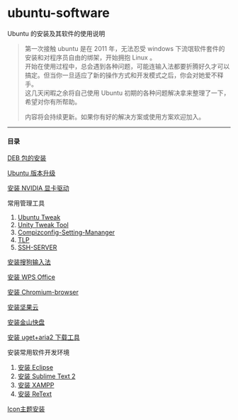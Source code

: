 # ubuntu-software
Ubuntu 的安装及其软件的使用说明
> 第一次接触 ubuntu 是在 2011 年，无法忍受 windows 下流氓软件套件的安装和对程序员自由的绑架，开始拥抱 Linux 。   
> 开始在使用过程中，总会遇到各种问题，可能连输入法都要折腾好久才可以搞定。但当你一旦适应了新的操作方式和开发模式之后，你会对她爱不释手。   
> 这几天闲暇之余将自己使用 Ubuntu 初期的各种问题解决拿来整理了一下，希望对你有所帮助。
> 
> 内容将会持续更新。如果你有好的解决方案或使用方案欢迎加入。

---

#### 目录
[DEB 包的安装](./deb.md)

[Ubuntu 版本升级](./upgrade.md)

[安装 NVIDIA 显卡驱动](./nvidia.md)

常用管理工具

1. [Ubuntu Tweak](./ubuntu-tweak.md)
2. [Unity Tweak Tool](./unity-tweak-tool.md)
3. [Compizconfig-Setting-Mananger](./compizconfig-setting-mananger.md)
4. [TLP](./tlp.md)
5. [SSH-SERVER](./ssh-server.md)

[安装搜狗输入法](./input-method.md)

[安装 WPS Office](./wps-office.md)

[安装 Chromium-browser](./chromium-browser.md)

[安装坚果云](./nutstore.md)

[安装金山快盘](./kuaipan.md)

[安装 uget+aria2 下载工具](./uget+aria2.md)

安装常用软件开发环境

1. [安装 Eclipse](./eclipse.md)
2. [安装 Sublime Text 2](./sublime-text-2.md)
3. [安装 XAMPP](./xampp.md)   
4. [安装 ReText](./retext.md)

[Icon主题安装](./icon-theme.md)
